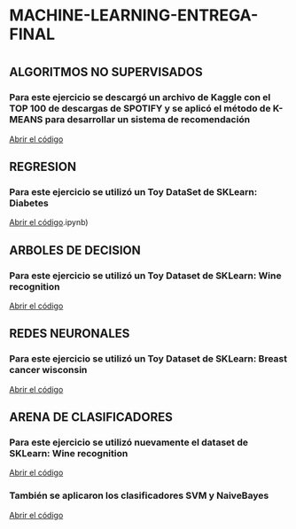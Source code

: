 # MACHINE-LEARNING-ENTREGA-FINAL
#
#
## ALGORITMOS NO SUPERVISADOS
### Para este ejercicio se descargó un archivo de Kaggle con el TOP 100 de descargas de SPOTIFY y se aplicó el método de K-MEANS para desarrollar un sistema de recomendación
[Abrir el código](RECOMENDACIONKMEDIAS/RECOMENDACIONKMEDIAS.ipynb)

## REGRESION
### Para este ejercicio se utilizó un Toy DataSet de SKLearn: Diabetes
[Abrir el código](REGRESION/REGRESION).ipynb)

## ARBOLES DE DECISION
### Para este ejercicio se utilizó un Toy Dataset de SKLearn: Wine recognition
[Abrir el código](ARBOLES/ARBOLES.ipynb)

## REDES NEURONALES
### Para este ejercicio se utilizó un Toy Dataset de SKLearn: Breast cancer wisconsin
[Abrir el código](REDESNEURONALES/REDESNEURONALES.ipynb)

## ARENA DE CLASIFICADORES
### Para este ejercicio se utilizó nuevamente el dataset de SKLearn: Wine recognition
[Abrir el código](EVALUACIONDEMODELOS/MLLazy.ipynb)
### También se aplicaron los clasificadores SVM y NaiveBayes
[Abrir el código](EVALUACIONDEMODELOS/SVMyNB.ipynb)

